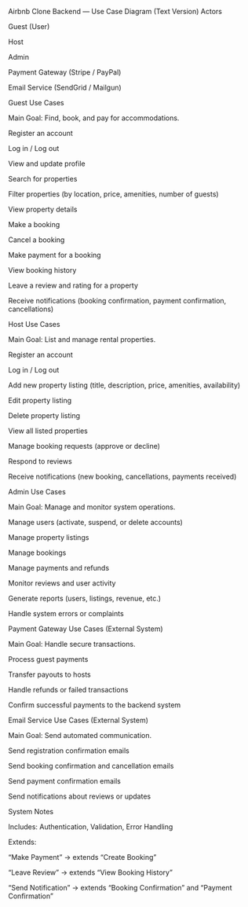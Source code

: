 Airbnb Clone Backend — Use Case Diagram (Text Version)
 Actors

Guest (User)

Host

Admin

Payment Gateway (Stripe / PayPal)

Email Service (SendGrid / Mailgun)

 Guest Use Cases

Main Goal: Find, book, and pay for accommodations.

Register an account

Log in / Log out

View and update profile

Search for properties

Filter properties (by location, price, amenities, number of guests)

View property details

Make a booking

Cancel a booking

Make payment for a booking

View booking history

Leave a review and rating for a property

Receive notifications (booking confirmation, payment confirmation, cancellations)

 Host Use Cases

Main Goal: List and manage rental properties.

Register an account

Log in / Log out

Add new property listing (title, description, price, amenities, availability)

Edit property listing

Delete property listing

View all listed properties

Manage booking requests (approve or decline)

Respond to reviews

Receive notifications (new booking, cancellations, payments received)

 Admin Use Cases

Main Goal: Manage and monitor system operations.

Manage users (activate, suspend, or delete accounts)

Manage property listings

Manage bookings

Manage payments and refunds

Monitor reviews and user activity

Generate reports (users, listings, revenue, etc.)

Handle system errors or complaints

 Payment Gateway Use Cases (External System)

Main Goal: Handle secure transactions.

Process guest payments

Transfer payouts to hosts

Handle refunds or failed transactions

Confirm successful payments to the backend system

 Email Service Use Cases (External System)

Main Goal: Send automated communication.

Send registration confirmation emails

Send booking confirmation and cancellation emails

Send payment confirmation emails

Send notifications about reviews or updates

System Notes

Includes: Authentication, Validation, Error Handling

Extends:

“Make Payment” → extends “Create Booking”

“Leave Review” → extends “View Booking History”

“Send Notification” → extends “Booking Confirmation” and “Payment Confirmation”
